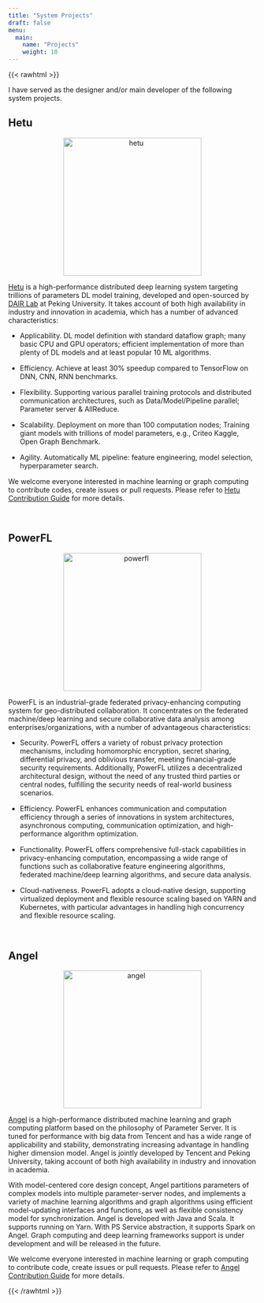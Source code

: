 ```yaml
---
title: "System Projects"
draft: false
menu:
  main:
    name: "Projects"
    weight: 10
---
```


{{< rawhtml >}}

<style>
    ul li { margin-bottom: 15px; }
</style>

I have served as the designer and/or main developer of the following system projects.

<p><h2>Hetu</h2></p>

<figure align="center">
<img src='../img/hetu_logo-1400.webp' alt='hetu' style="width:20em;"/>
</figure>

<p>
<a href="https://github.com/PKU-DAIR/Hetu">Hetu</a> is a high-performance distributed deep learning system targeting trillions of parameters DL model training, developed and open-sourced by <a href="https://cuibinpku.github.io/">DAIR Lab</a> at Peking University. It takes account of both high availability in industry and innovation in academia, which has a number of advanced characteristics:

<ul>
<li>
Applicability. DL model definition with standard dataflow graph; many basic CPU and GPU operators; efficient implementation of more than plenty of DL models and at least popular 10 ML algorithms.
</li>

<li>
Efficiency. Achieve at least 30% speedup compared to TensorFlow on DNN, CNN, RNN benchmarks.
</li>

<li>
Flexibility. Supporting various parallel training protocols and distributed communication architectures, such as Data/Model/Pipeline parallel; Parameter server & AllReduce.
</li>

<li>
Scalability. Deployment on more than 100 computation nodes; Training giant models with trillions of model parameters, e.g., Criteo Kaggle, Open Graph Benchmark.
</li>

<li>
Agility. Automatically ML pipeline: feature engineering, model selection, hyperparameter search.
</li>
</ul>
</p>

<p>
We welcome everyone interested in machine learning or graph computing to contribute codes, create issues or pull requests. Please refer to <a href="https://github.com/PKU-DAIR/Hetu/blob/main/CONTRIBUTING.md">Hetu Contribution Guide</a> for more details.
</p>

<br>

<p><h2>PowerFL</h2></p>

<figure align="center">
<img src='../img/powerfl.png' alt='powerfl' style="width:20em;"/>
</figure>

<p>
PowerFL is an industrial-grade federated privacy-enhancing computing system for geo-distributed collaboration. It concentrates on the federated machine/deep learning and secure collaborative data analysis among enterprises/organizations, with a number of advantageous characteristics:

<ul>

<li>
Security. PowerFL offers a variety of robust privacy protection mechanisms, including homomorphic encryption, secret sharing, differential privacy, and oblivious transfer, meeting financial-grade security requirements. Additionally, PowerFL utilizes a decentralized architectural design, without the need of any trusted third parties or central nodes, fulfilling the security needs of real-world business scenarios.
</li>

<li>
Efficiency. PowerFL enhances communication and computation efficiency through a series of innovations in system architectures, asynchronous computing, communication optimization, and high-performance algorithm optimization.
</li>

<li>
Functionality. PowerFL offers comprehensive full-stack capabilities in privacy-enhancing computation, encompassing a wide range of functions such as collaborative feature engineering algorithms, federated machine/deep learning algorithms, and secure data analysis.
</li>

<li>
Cloud-nativeness. PowerFL adopts a cloud-native design, supporting virtualized deployment and flexible resource scaling based on YARN and Kubernetes, with particular advantages in handling high concurrency and flexible resource scaling.
</li>

</ul>
</p>

<br>

<p><h2>Angel</h2></p>

<figure align="center">
<img src='../img/angel_logo.png' alt='angel' style="width:20em;"/>
</figure>

<p>
<a href="https://github.com/Angel-ML/angel">Angel</a> is a high-performance distributed machine learning and graph computing platform based on the philosophy of Parameter Server. It is tuned for performance with big data from Tencent and has a wide range of applicability and stability, demonstrating increasing advantage in handling higher dimension model. Angel is jointly developed by Tencent and Peking University, taking account of both high availability in industry and innovation in academia.
</p>

<p>
With model-centered core design concept, Angel partitions parameters of complex models into multiple parameter-server nodes, and implements a variety of machine learning algorithms and graph algorithms using efficient model-updating interfaces and functions, as well as flexible consistency model for synchronization. Angel is developed with Java and Scala. It supports running on Yarn. With PS Service abstraction, it supports Spark on Angel. Graph computing and deep learning frameworks support is under development and will be released in the future.
</p>

<p>
We welcome everyone interested in machine learning or graph computing to contribute code, create issues or pull requests. Please refer to <a href="https://github.com/Angel-ML/angel/blob/master/CONTRIBUTING.md"> Angel Contribution Guide</a> for more details.
</p>

{{< /rawhtml >}}
